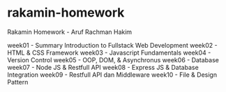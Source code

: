 # rakamin-homework
Rakamin Homework - Aruf Rachman Hakim

week01 - Summary Introduction to Fullstack Web Development
week02 - HTML & CSS Framework
week03 - Javascript Fundamentals
week04 - Version Control
week05 - OOP, DOM, & Asynchronus
week06 - Database
week07 - Node JS & Restfull API
week08 - Express JS & Database Integration
week09 - Restfull API dan Middleware
week10 - File & Design Pattern
